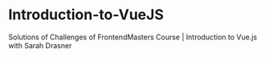 # Introduction-to-VueJS
Solutions of Challenges of FrontendMasters Course | Introduction to Vue.js with Sarah Drasner
